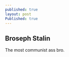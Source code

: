 ```yaml
---
published: true
layout: post
Published: true
---
```


## Broseph Stalin

The most communist ass bro. 
